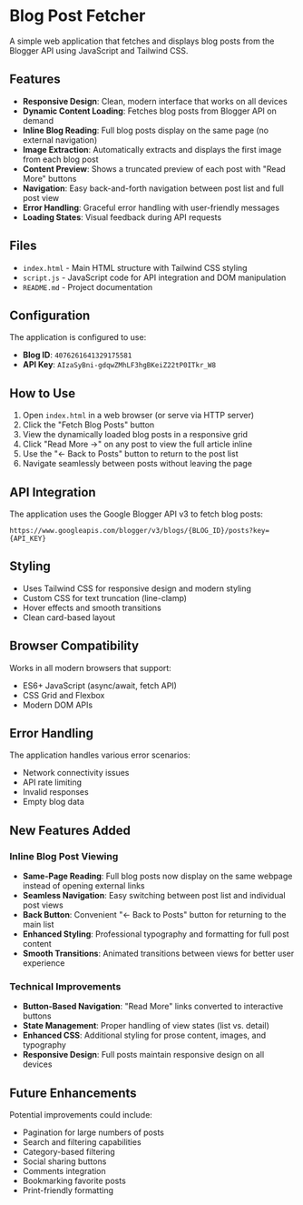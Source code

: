 # Blog Post Fetcher

A simple web application that fetches and displays blog posts from the Blogger API using JavaScript and Tailwind CSS.

## Features

- **Responsive Design**: Clean, modern interface that works on all devices
- **Dynamic Content Loading**: Fetches blog posts from Blogger API on demand
- **Inline Blog Reading**: Full blog posts display on the same page (no external navigation)
- **Image Extraction**: Automatically extracts and displays the first image from each blog post
- **Content Preview**: Shows a truncated preview of each post with "Read More" buttons
- **Navigation**: Easy back-and-forth navigation between post list and full post view
- **Error Handling**: Graceful error handling with user-friendly messages
- **Loading States**: Visual feedback during API requests

## Files

- `index.html` - Main HTML structure with Tailwind CSS styling
- `script.js` - JavaScript code for API integration and DOM manipulation
- `README.md` - Project documentation

## Configuration

The application is configured to use:
- **Blog ID**: `4076261641329175581`
- **API Key**: `AIzaSyBni-gdqwZMhLF3hgBKeiZ22tP0ITkr_W8`

## How to Use

1. Open `index.html` in a web browser (or serve via HTTP server)
2. Click the "Fetch Blog Posts" button
3. View the dynamically loaded blog posts in a responsive grid
4. Click "Read More →" on any post to view the full article inline
5. Use the "← Back to Posts" button to return to the post list
6. Navigate seamlessly between posts without leaving the page

## API Integration

The application uses the Google Blogger API v3 to fetch blog posts:
```
https://www.googleapis.com/blogger/v3/blogs/{BLOG_ID}/posts?key={API_KEY}
```

## Styling

- Uses Tailwind CSS for responsive design and modern styling
- Custom CSS for text truncation (line-clamp)
- Hover effects and smooth transitions
- Clean card-based layout

## Browser Compatibility

Works in all modern browsers that support:
- ES6+ JavaScript (async/await, fetch API)
- CSS Grid and Flexbox
- Modern DOM APIs

## Error Handling

The application handles various error scenarios:
- Network connectivity issues
- API rate limiting
- Invalid responses
- Empty blog data

## New Features Added

### Inline Blog Post Viewing
- **Same-Page Reading**: Full blog posts now display on the same webpage instead of opening external links
- **Seamless Navigation**: Easy switching between post list and individual post views
- **Back Button**: Convenient "← Back to Posts" button for returning to the main list
- **Enhanced Styling**: Professional typography and formatting for full post content
- **Smooth Transitions**: Animated transitions between views for better user experience

### Technical Improvements
- **Button-Based Navigation**: "Read More" links converted to interactive buttons
- **State Management**: Proper handling of view states (list vs. detail)
- **Enhanced CSS**: Additional styling for prose content, images, and typography
- **Responsive Design**: Full posts maintain responsive design on all devices

## Future Enhancements

Potential improvements could include:
- Pagination for large numbers of posts
- Search and filtering capabilities
- Category-based filtering
- Social sharing buttons
- Comments integration
- Bookmarking favorite posts
- Print-friendly formatting